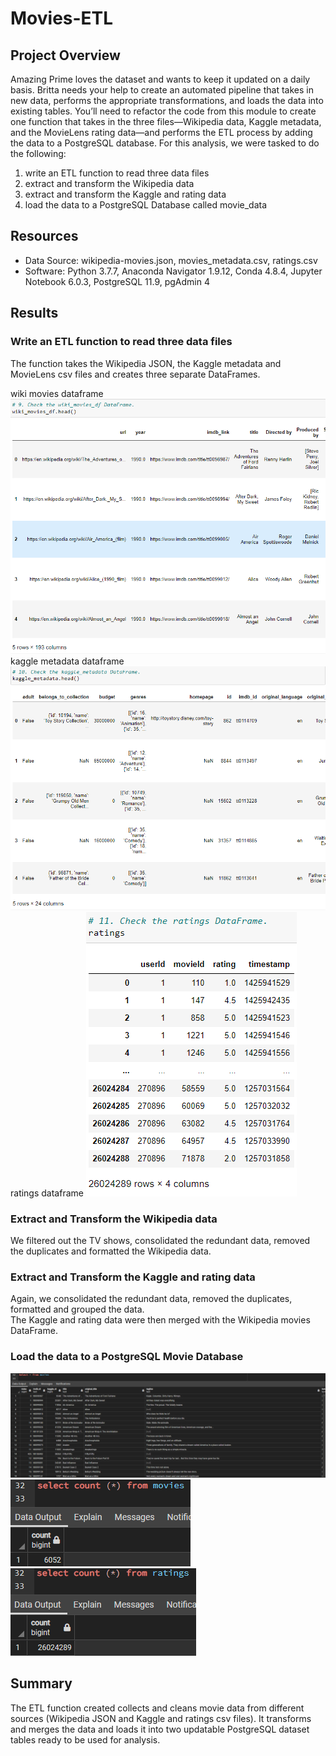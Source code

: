 # Movies-ETL

## Project Overview
Amazing Prime loves the dataset and wants to keep it updated on a daily basis. Britta needs your help to create an automated pipeline that takes in new data, performs the appropriate transformations, and loads the data into existing tables. You’ll need to refactor the code from this module to create one function that takes in the three files—Wikipedia data, Kaggle metadata, and the MovieLens rating data—and performs the ETL process by adding the data to a PostgreSQL database.
For this analysis, we were tasked to do the following:
1. write an ETL function to read three data files
2. extract and transform the Wikipedia data
3. extract and transform the Kaggle and rating data
4. load the data to a PostgreSQL Database called movie_data

## Resources
- Data Source: wikipedia-movies.json, movies_metadata.csv, ratings.csv
- Software: Python 3.7.7, Anaconda Navigator 1.9.12, Conda 4.8.4, Jupyter Notebook 6.0.3, PostgreSQL 11.9, pgAdmin 4

## Results

### Write an ETL function to read three data files
The function takes the Wikipedia JSON, the Kaggle metadata and MovieLens csv files and creates three separate DataFrames.

wiki movies dataframe
![wiki_movies_df](wiki_movies_df.png)
kaggle metadata dataframe
![kaggle_metadata_df](kaggle_metadata_df.png)
ratings dataframe
![ratings_df](ratings_df.png)

### Extract and Transform the Wikipedia data
We filtered out the TV shows, consolidated the redundant data, removed the duplicates and formatted the Wikipedia data.


### Extract and Transform the Kaggle and rating data
Again, we consolidated the redundant data, removed the duplicates, formatted and grouped the data.\
The Kaggle and rating data were then merged with the Wikipedia movies DataFrame.

### Load the data to a PostgreSQL Movie Database
![movies_sql_database](movies_sql_database.png)
![movies_query](movies_query.png)
![ratings_query](ratings_query.png)

## Summary
The ETL function created collects and cleans movie data from different sources (Wikipedia JSON and Kaggle and ratings csv files). It transforms and merges the data and loads it into two updatable PostgreSQL dataset tables ready to be used for analysis.